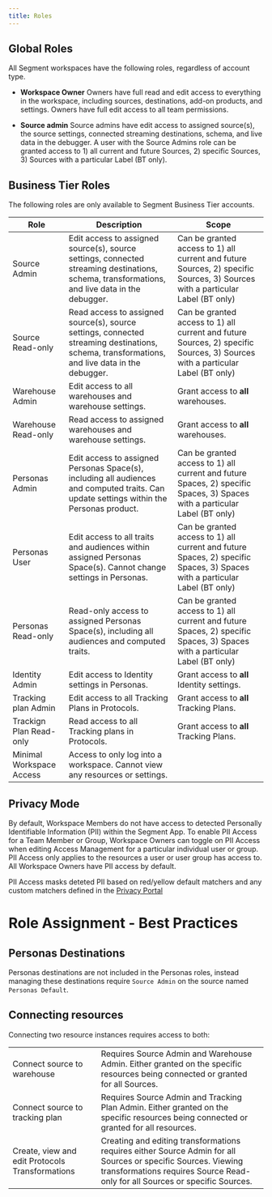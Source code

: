 ```yaml
---
title: Roles
---
```


## Global Roles

All Segment workspaces have the following roles, regardless of account type.

  - **Workspace Owner**
    Owners have full read and edit access to everything in the workspace, including sources, destinations, add-on products, and settings. Owners have full edit access to all team permissions.

  - **Source admin**
    Source admins have edit access to assigned source(s), the source settings, connected streaming destinations, schema, and live data in the debugger. A user with the Source Admins role can be granted access to 1) all current and future Sources, 2) specific Sources, 3) Sources with a particular Label (BT only).


## Business Tier Roles

The following roles are only available to Segment Business Tier accounts.


| **Role**                 | **Description**                                                                                                                          | **Scope**                                                                                                                     |
| ------------------------ | ---------------------------------------------------------------------------------------------------------------------------------------- | ----------------------------------------------------------------------------------------------------------------------------- |
| Source Admin             | Edit access to assigned source(s), source settings, connected streaming destinations, schema, transformations, and live data in the debugger.             | Can be granted access to 1) all current and future Sources, 2) specific Sources, 3) Sources with a particular Label (BT only) |
| Source Read-only         | Read access to assigned source(s), source settings, connected streaming destinations, schema, transformations, and live data in the debugger.             | Can be granted access to 1) all current and future Sources, 2) specific Sources, 3) Sources with a particular Label (BT only) |
| Warehouse Admin          | Edit access to all warehouses and warehouse settings.                                                                                    | Grant access to **all** warehouses.                                                                                           |
| Warehouse Read-only      | Read access to assigned warehouses and warehouse settings.                                                                               | Grant access to **all** warehouses.                                                                                           |
| Personas Admin           | Edit access to assigned Personas Space(s), including all audiences and computed traits. Can update settings within the Personas product. | Can be granted access to 1) all current and future Spaces, 2) specific Spaces, 3) Spaces with a particular Label (BT only)    |
| Personas User            | Edit access to all traits and audiences within assigned Personas Space(s). Cannot change settings in Personas.                           | Can be granted access to 1) all current and future Spaces, 2) specific Spaces, 3) Spaces with a particular Label (BT only)    |
| Personas Read-only       | Read-only access to assigned Personas Space(s), including all audiences and computed traits.                                             | Can be granted access to 1) all current and future Spaces, 2) specific Spaces, 3) Spaces with a particular Label (BT only)    |
| Identity Admin           | Edit access to Identity settings in Personas.                                                                                            | Grant access to **all** Identity settings.                                                                                    |
| Tracking plan Admin          | Edit access to all Tracking Plans in Protocols.                                                                                          | Grant access to **all** Tracking Plans.                                                                                       |
| Trackign Plan Read-only      | Read access to all Tracking plans in Protocols.                                                                                          | Grant access to **all** Tracking Plans.                                                                                       |
| Minimal Workspace Access | Access to only log into a workspace. Cannot view any resources or settings.                                                              |                                                                                                                               |

## Privacy Mode

By default, Workspace Members do not have access to detected Personally Identifiable Information (PII) within the Segment App. To enable PII Access for a Team Member or Group, Workspace Owners can toggle on PII Access when editing Access Management for a particular individual user or group. PII Access only applies to the resources a user or user group has access to. All Workspace Owners have PII access by default.

PII Access masks deteted PII based on red/yellow default matchers and any custom matchers defined in the [Privacy Portal](/docs/privacy/portal/)

# Role Assignment - Best Practices
## Personas Destinations

Personas destinations are not included in the Personas roles, instead managing these destinations require `Source Admin` on the source named `Personas Default`.

## Connecting resources

Connecting two resource instances requires access to both:

<table>
  <tr>
    <td>Connect source to warehouse</td>
    <td>Requires Source Admin and Warehouse Admin. Either granted on the specific resources being connected or granted for all Sources.</td>
  </tr>
  <tr>
    <td>Connect source to tracking plan</td>
    <td>Requires Source Admin and Tracking Plan Admin. Either granted on the specific resources being connected or granted for all resources. </td>
  </tr>
  <tr>
    <td>Create, view and edit Protocols Transformations</td>
    <td>Creating and editing transformations requires either Source Admin for all Sources or specific Sources. Viewing transformations requires Source Read-only for all Sources or specific Sources. </td>
  </tr>
</table>
